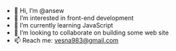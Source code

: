 - 👋 Hi, I’m @ansew
- 👀 I’m interested in front-end development
- 🌱 I’m currently learning JavaScript
- 💞️ I’m looking to collaborate on building some web site
- 📫 Reach me: vesna983@gmail.com

<!---
ansew/ansew is a ✨ special ✨ repository because its `README.md` (this file) appears on your GitHub profile.
You can click the Preview link to take a look at your changes.
--->
